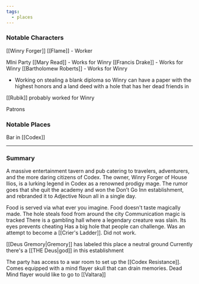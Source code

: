 ```yaml
---
tags:
  - places
---
```



### Notable Characters
[[Winry Forger]]
[[Flame]] - Worker

MIni Party
[[Mary Read]] - Works for Winry 
[[Francis Drake]] - Works for Winry
[[Bartholomew Roberts]] - Works for Winry
- Working on stealing a blank diploma so Winry can have a paper with the highest honors and a land deed with a hole that has her dead friends in

[[Rubik]] probably worked for Winry

Patrons
### Notable Places
Bar in [[Codex]]

___
### Summary
A massive entertainment tavern and pub catering to travelers, adventurers, and the more daring citizens of Codex. The owner, Winry Forger of House Ilios, is a lurking legend in Codex as a renowned prodigy mage. The rumor goes that she quit the academy and won the Don’t Go Inn establishment, and rebranded it to Adjective Noun all in a single day.

Food is served via what ever you imagine. Food doesn't taste magically made. The hole steals food from around the city
Communication magic is tracked
There is a gambling hall where a legendary creature was slain. Its eyes prevents cheating
Has a big hole that people can challenge. Was an attempt to become a [[Crier's Ladder]]. Did not work.

[[Deus Gremory|Gremory]] has labeled this place a neutral ground 
Currently there's a [[THE Deus|god]] in this establishment 

The party has access to a war room to set up the [[Codex Resistance]]. Comes equipped with a mind flayer skull that can drain memories. Dead Mind flayer would like to go to [[Valtara]]

